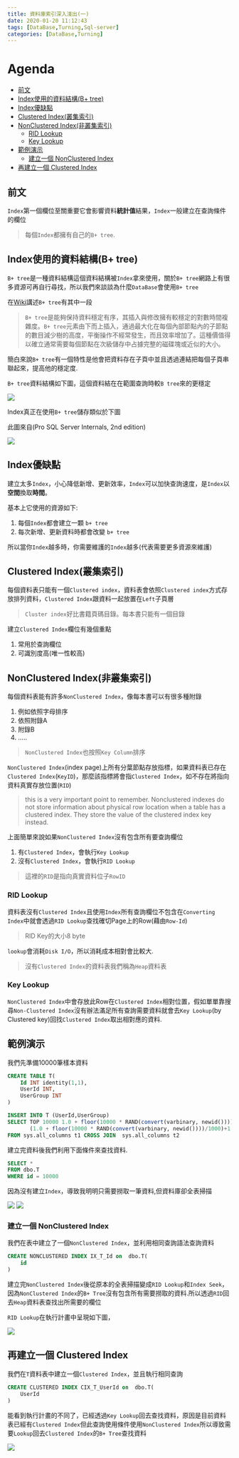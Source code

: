 ```yaml
---
title: 資料庫索引深入淺出(一)
date: 2020-01-20 11:12:43
tags: [DataBase,Turning,Sql-server]
categories: [DataBase,Turning]
---
```

# Agenda<!-- omit in toc -->
- [前文](#%e5%89%8d%e6%96%87)
- [Index使用的資料結構(B+ tree)](#index%e4%bd%bf%e7%94%a8%e7%9a%84%e8%b3%87%e6%96%99%e7%b5%90%e6%a7%8bb-tree)
- [Index優缺點](#index%e5%84%aa%e7%bc%ba%e9%bb%9e)
- [Clustered Index(叢集索引)](#clustered-index%e5%8f%a2%e9%9b%86%e7%b4%a2%e5%bc%95)
- [NonClustered Index(非叢集索引)](#nonclustered-index%e9%9d%9e%e5%8f%a2%e9%9b%86%e7%b4%a2%e5%bc%95)
  - [RID Lookup](#rid-lookup)
  - [Key Lookup](#key-lookup)
- [範例演示](#%e7%af%84%e4%be%8b%e6%bc%94%e7%a4%ba)
  - [建立一個 NonClustered Index](#%e5%bb%ba%e7%ab%8b%e4%b8%80%e5%80%8b-nonclustered-index)
- [再建立一個 Clustered Index](#%e5%86%8d%e5%bb%ba%e7%ab%8b%e4%b8%80%e5%80%8b-clustered-index)

## 前文

`Index`第一個欄位至關重要它會影響資料**統計值**結果，`Index`一般建立在查詢條件的欄位

> 每個`Index`都擁有自己的`B+ tree`.

## Index使用的資料結構(B+ tree)

`B+ tree`是一種資料結構這個資料結構被`Index`拿來使用，關於`B+ tree`網路上有很多資源可再自行尋找，所以我們來談談為什麼`DataBase`會使用`B+ tree`

在[Wiki](https://zh.wikipedia.org/wiki/B%2B%E6%A0%91)講述`B+ tree`有其中一段

> `B+ tree`是能夠保持資料穩定有序，其插入與修改擁有較穩定的對數時間複雜度。`B+ tree`元素由下而上插入，通過最大化在每個內部節點內的子節點的數目減少樹的高度，平衡操作不經常發生，而且效率增加了。這種價值得以確立通常需要每個節點在次級儲存中占據完整的磁碟塊或近似的大小。

簡白來說`B+ tree`有一個特性是他會把資料存在子頁中並且透過連結把每個子頁串聯起來，提高他的穩定度.

`B+ tree`資料結構如下圖，這個資料結在在範圍查詢時較`B tree`來的更穩定

![](https://i.imgur.com/8CDe0Ms.png)

Index真正在使用`B+ tree`儲存類似於下圖

此圖來自(Pro SQL Server Internals, 2nd edition)

![](https://i.imgur.com/FnQlBUl.png)

## Index優缺點

建立太多`Index`，小心降低新增、更新效率，`Index`可以加快查詢速度，是`Index`以**空間**換取**時間**。

基本上它使用的資源如下:

1. 每個`Index`都會建立一顆 `b+ tree`
2. 每次新增、更新資料時都會改變 `b+ tree`

所以當你`Index`越多時，你需要維護的`Index`越多(代表需要更多資源來維護)

## Clustered Index(叢集索引)

每個資料表只能有一個`Clustered index`，資料表會依照`Clustered index`方式存放排列資料，`Clustered Index`跟資料一起放置在`Left`子頁層

> `Cluster index`好比書籍頁碼目錄。每本書只能有一個目錄

建立`Clustered Index`欄位有幾個重點

1. 常用於查詢欄位
2. 可識別度高(唯一性較高)

## NonClustered Index(非叢集索引)

每個資料表能有許多`NonClustered Index`，像每本書可以有很多種附錄

1. 例如依照字母排序
2. 依照附錄A
3. 附錄B
4. .....

> `NonClustered Index`也按照`Key Column`排序

`NonClustered Index`(index page)上所有分葉節點存放指標，如果資料表已存在`Clustered Index`(`KeyID`)，那麼該指標將會指`Clustered Index`，如不存在將指向資料真實存放位置(`RID`)

> this is a very important point to remember. Nonclustered indexes do not store information about physical row location when a table has a clustered index. They store the value of the clustered index key instead.

上面簡單來說如果`NonClustered Index`沒有包含所有要查詢欄位

1. 有`Clustered Index`，會執行`Key Lookup`
2. 沒有`Clustered Index`，會執行`RID Lookup`

> 這裡的`RID`是指向真實資料位子`RowID`

### RID Lookup

資料表沒有`Clustered Index`且使用`Index`所有查詢欄位不包含在`Converting Index`中就會透過`RID Lookup`查找確切Page上的Row(藉由`Row-Id`)

> RID Key的大小8 byte

`lookup`會消耗`Disk I/O`，所以消耗成本相對會比較大.

> 沒有`Clustered Index`的資料表我們稱為`Heap`資料表

### Key Lookup

`NonClustered Index`中會存放此Row在`Clustered Index`相對位置，假如單單靠搜尋`Non-Clustered Index`沒有辦法滿足所有查詢需要資料就會去`Key Lookup`(by Clustered key)回找`Clustered Index`取出相對應的資料.

## 範例演示

我們先準備10000筆樣本資料

```sql
CREATE TABLE T(
	Id INT identity(1,1),
	UserId INT,
	UserGroup INT
)

INSERT INTO T (UserId,UserGroup)
SELECT TOP 10000 1.0 + floor(10000 * RAND(convert(varbinary, newid()))),
	   (1.0 + floor(10000 * RAND(convert(varbinary, newid())))/1000)+1
FROM sys.all_columns t1 CROSS JOIN  sys.all_columns t2
```

建立完資料後我們利用下面條件來查找資料.

```sql
SELECT *
FROM dbo.T
WHERE id = 10000
```

因為沒有建立`Index`，導致我明明只需要撈取一筆資料,但資料庫卻全表掃描

![](https://i.imgur.com/J2BctqU.png)
![](https://i.imgur.com/37rnlmn.png)

### 建立一個 NonClustered Index

我們在表中建立了一個`NonClustered Index`，並利用相同查詢語法查詢資料

```SQL
CREATE NONCLUSTERED INDEX IX_T_Id on  dbo.T(
	id
)
```

建立完`NonClustered Index`後從原本的全表掃描變成`RID Lookup`和`Index Seek`，因為`NonClustered Index`的`B+ Tree`沒有包含所有需要撈取的資料.所以透過`RID`回去`Heap`資料表查找出所需要的欄位

`RID Lookup`在執行計畫中呈現如下圖，

![](https://i.imgur.com/E6WS5qL.png)

## 再建立一個 Clustered Index

我們在`T`資料表中建立一個`Clustered Index`，並且執行相同查詢

```sql
CREATE CLUSTERED INDEX CIX_T_UserId on  dbo.T(
	UserId
)
```

能看到執行計畫的不同了，已經透過`Key Lookup`回去查找資料，原因是目前資料表已經有`Clustered Index`但此查詢使用條件使用`NonClustered Index`所以導致需要`Lookup`回去`Clustered Index`的`B+ Tree`查找資料

![](https://i.imgur.com/PPTDYcG.png)
